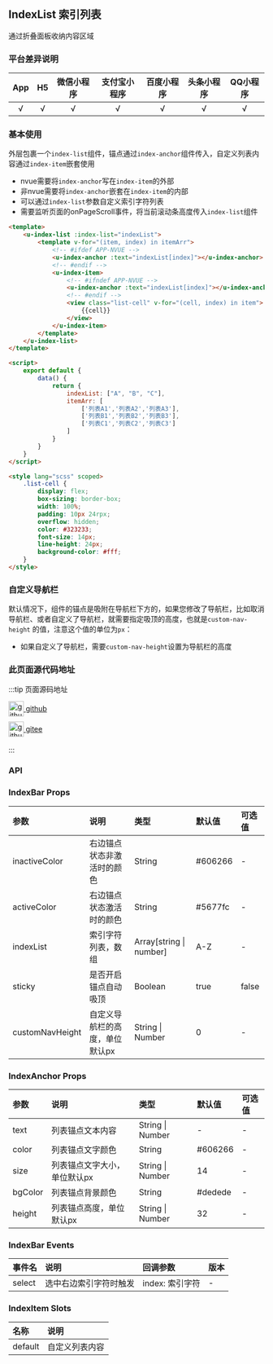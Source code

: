 ## IndexList 索引列表 <to-api/>

<demo-model url="/pages/componentsC/indexList/indexList"></demo-model>


通过折叠面板收纳内容区域

### 平台差异说明

|App|H5	|微信小程序	|支付宝小程序		|百度小程序	|头条小程序	|QQ小程序	|
|:-:|:-:|:-:		|:-:			|:-:		|:-:		|:-:		|
|√	|√	|√			|√				|√			|√			|√			|

### 基本使用

外层包裹一个`index-list`组件，锚点通过`index-anchor`组件传入，自定义列表内容通过`index-item`嵌套使用
- nvue需要将`index-anchor`写在`index-item`的外部
- 非nvue需要将`index-anchor`嵌套在`index-item`的内部
- 可以通过`index-list`参数自定义索引字符列表
- 需要监听页面的onPageScroll事件，将当前滚动条高度传入`index-list`组件

```html
<template>
	<u-index-list :index-list="indexList">
		<template v-for="(item, index) in itemArr">
			<!-- #ifdef APP-NVUE -->
			<u-index-anchor :text="indexList[index]"></u-index-anchor>
			<!-- #endif -->
			<u-index-item>
				<!-- #ifndef APP-NVUE -->
				<u-index-anchor :text="indexList[index]"></u-index-anchor>
				<!-- #endif -->
				<view class="list-cell" v-for="(cell, index) in item">
					{{cell}}
				</view>
			</u-index-item>
		</template>
	</u-index-list>
</template>

<script>
	export default {
		data() {
			return {
				indexList: ["A", "B", "C"],
				itemArr: [
					['列表A1','列表A2','列表A3'],
					['列表B1','列表B2','列表B3'],
					['列表C1','列表C2','列表C3']
				]
			}
		}
	}
</script>

<style lang="scss" scoped>
	.list-cell {
		display: flex;
		box-sizing: border-box;
		width: 100%;
		padding: 10px 24rpx;
		overflow: hidden;
		color: #323233;
		font-size: 14px;
		line-height: 24px;
		background-color: #fff;
	}
</style>
```



### 自定义导航栏

默认情况下，组件的锚点是吸附在导航栏下方的，如果您修改了导航栏，比如取消导航栏、或者自定义了导航栏，就需要指定吸顶的高度，也就是`custom-nav-height`
的值，注意这个值的单位为`px`：

- 如果自定义了导航栏，需要`custom-nav-height`设置为导航栏的高度

### 此页面源代码地址

:::tip 页面源码地址
<br/>

<a href="https://github.com/umicro/uView2.0/blob/master/pages/componentsC/indexList/indexList.nvue" target="_blank" style="display: flex;align-items: center">
   <img height="30" src="https://vkceyugu.cdn.bspapp.com/VKCEYUGU-8f7e1d02-dcb1-46ba-90db-ae32fea44f22/4b2bf3e5-68ad-4a15-b0d1-00b7a5246eab.png" title="github" width="30"/>&nbsp;github
</a>

<a href="https://gitee.com/umicro/uView2.0/blob/master/pages/componentsC/indexList/indexList.nvue" target="_blank" style="display: flex;align-items: center;margin-top: 10px">
   <img height="30" src="https://vkceyugu.cdn.bspapp.com/VKCEYUGU-8f7e1d02-dcb1-46ba-90db-ae32fea44f22/0d0bc2dc-64e3-4ea1-a641-9c23d198e36d.png" title="github" width="30"/>&nbsp;gitee
</a>

<br/>
:::

### API

### IndexBar Props

| 参数				| 说明							| 类型							| 默认值		|  可选值	|
|:-					|:-								|:-								|:-			|:-			|
| inactiveColor		| 右边锚点状态非激活时的颜色		| String						| #606266	| -			|
| activeColor		| 右边锚点状态激活时的颜色			| String						| #5677fc	| -			|
| indexList			| 索引字符列表，数组				| Array[string &#124; number]	| A-Z		| -			|
| sticky			| 是否开启锚点自动吸顶			| Boolean						| true		| false		|
| customNavHeight	| 自定义导航栏的高度，单位默认px	| String &#124; Number			| 0			| -			|

### IndexAnchor Props

| 参数			| 说明							| 类型					| 默认值				|  可选值	|
|:-				|:-								|:-						|:-					|:-			|
| text			| 列表锚点文本内容				| String &#124; Number	| -					| -			|
| color			| 列表锚点文字颜色				| String				| #606266			| -			|
| size			| 列表锚点文字大小，单位默认px		| String &#124; Number	| 14				| -			|
| bgColor		| 列表锚点背景颜色				| String				| #dedede			| -			|
| height		| 列表锚点高度，单位默认px			| String &#124; Number	| 32				| -			|


### IndexBar Events

|事件名	|说明					|回调参数			|版本	|
|:-		|:-						|:-					|:-		|
| select| 选中右边索引字符时触发	| index: 索引字符	| -		|
 
 ### IndexItem Slots

| 名称		| 说明			|
|:-			|:-				|
| default	| 自定义列表内容	|
